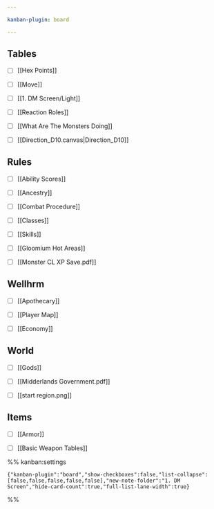 ```yaml
---

kanban-plugin: board

---
```


## Tables

- [ ] [[Hex Points]]
- [ ] [[Move]]
- [ ] [[1. DM Screen/Light]]
- [ ] [[Reaction Roles]]
- [ ] [[What Are The Monsters Doing]]
- [ ] [[Direction_D10.canvas|Direction_D10]]


## Rules

- [ ] [[Ability Scores]]
- [ ] [[Ancestry]]
- [ ] [[Combat Procedure]]
- [ ] [[Classes]]
- [ ] [[Skills]]
- [ ] [[Gloomium Hot Areas]]
- [ ] [[Monster CL XP Save.pdf]]


## Wellhrm

- [ ] [[Apothecary]]
- [ ] [[Player Map]]
- [ ] [[Economy]]


## World

- [ ] [[Gods]]
- [ ] [[Midderlands Government.pdf]]
- [ ] [[start region.png]]


## Items

- [ ] [[Armor]]
- [ ] [[Basic Weapon Tables]]




%% kanban:settings
```
{"kanban-plugin":"board","show-checkboxes":false,"list-collapse":[false,false,false,false,false],"new-note-folder":"1. DM Screen","hide-card-count":true,"full-list-lane-width":true}
```
%%